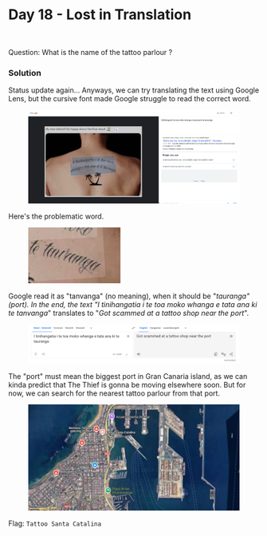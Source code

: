 # Day 18 - Lost in Translation

<figure><img src="../../../.gitbook/assets/Tattoo_Post.png" alt="" width="375"><figcaption></figcaption></figure>

Question: What is the name of the tattoo parlour ?

### Solution

Status update again... Anyways, we can try translating the text using Google Lens, but the cursive font made Google struggle to read the correct word.

<figure><img src="../../../.gitbook/assets/image (13) (1) (1).png" alt=""><figcaption></figcaption></figure>

Here's the problematic word.

<figure><img src="../../../.gitbook/assets/image (14) (1) (1).png" alt=""><figcaption></figcaption></figure>

Google read it as "tanvanga" (no meaning), when it should be "_tauranga" (port). In the end, the text "I tinihangatia i te toa moko whanga e tata ana ki te tanvanga_" translates to "_Got scammed at a tattoo shop near the port_".

<figure><img src="../../../.gitbook/assets/image (15) (1) (1).png" alt=""><figcaption></figcaption></figure>

The "port" must mean the biggest port in Gran Canaria island, as we can kinda predict that The Thief is gonna be moving elsewhere soon. But for now, we can search for the nearest tattoo parlour from that port.

<figure><img src="../../../.gitbook/assets/image (16) (1).png" alt=""><figcaption></figcaption></figure>

Flag: `Tattoo Santa Catalina`

